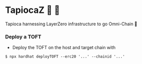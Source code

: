 # TapiocaZ 🍹 🤙

Tapioca harnessing LayerZero infrastructure to go Omni-Chain 🤯

### Deploy a TOFT

- Deploy the TOFT on the host and target chain with
```
$ npx hardhat deployTOFT --erc20 '...' --chainid '...'
```